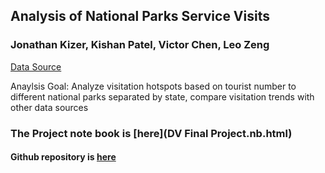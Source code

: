 ## Analysis of National Parks Service Visits
### Jonathan Kizer, Kishan Patel, Victor Chen, Leo Zeng

[Data Source](https://data.world/inform8n/us-national-parks-visitation-1904-2016-with-boundaries)

Anaylsis Goal: Analyze visitation hotspots based on tourist number to different national parks separated by state, compare visitation trends with other data sources

### The Project note book is [here](DV Final Project.nb.html)
#### Github repository is [here](https://github.com/CannataUTDV/s17dvfinalproject-kizer-patel-zeng-chen)
